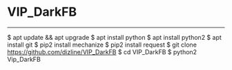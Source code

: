 # VIP_DarkFB
---
$ apt update && apt upgrade 
$ apt install python
$ apt install python2
$ apt install git
$ pip2 install mechanize
$ pip2 install request
$ git clone https://github.com/dizline/VIP_DarkFB
$ cd VIP_DarkFB
$ python2 Vip_DarkFB
